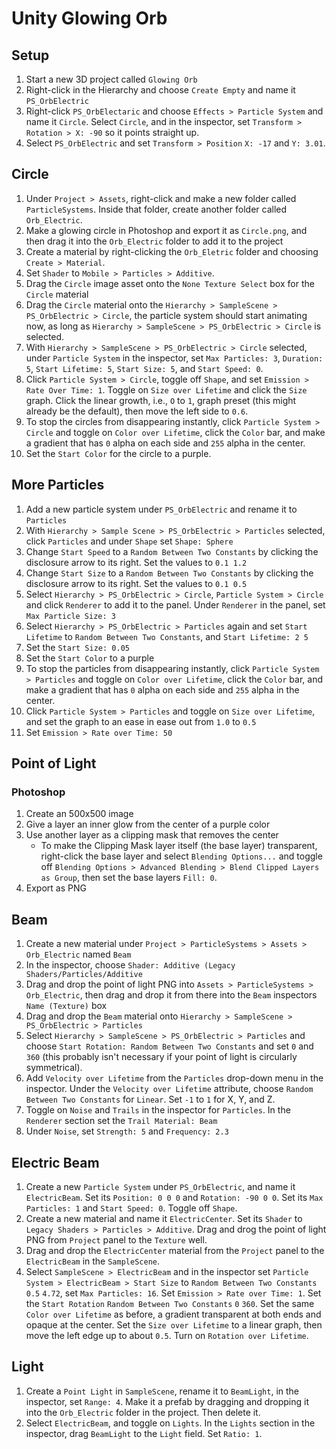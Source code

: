 # Unity Glowing Orb

## Setup

1. Start a new 3D project called `Glowing Orb`
2. Right-click in the Hierarchy and choose `Create Empty` and name it `PS_OrbElectric`
3. Right-click `PS_OrbElectaric` and choose `Effects > Particle System` and name it `Circle`. Select `Circle`, and in the inspector, set `Transform > Rotation > X: -90` so it points straight up.
4. Select `PS_OrbElectric` and set `Transform > Position` `X: -17` and `Y: 3.01`.

## Circle

1. Under `Project > Assets`, right-click and make a new folder called `ParticleSystems`. Inside that folder, create another folder called `Orb_Electric`.
2. Make a glowing circle in Photoshop and export it as `Circle.png`, and then drag it into the `Orb_Electric` folder to add it to the project
3. Create a material by right-clicking the `Orb_Eletric` folder and choosing `Create > Material`.
4. Set `Shader` to `Mobile > Particles > Additive`.
5. Drag the `Circle` image asset onto the `None Texture Select` box for the `Circle` material
6. Drag the `Circle` material onto the `Hierarchy > SampleScene > PS_OrbElectric > Circle`, the particle system should start animating now, as long as `Hierarchy > SampleScene > PS_OrbElectric > Circle` is selected.
7. With `Hierarchy > SampleScene > PS_OrbElectric > Circle` selected, under `Particle System` in the inspector, set `Max Particles: 3`, `Duration: 5`, `Start Lifetime: 5`, `Start Size: 5`, and `Start Speed: 0`.
8. Click `Particle System > Circle`, toggle off `Shape`, and set `Emission > Rate Over Time: 1`. Toggle on `Size over Lifetime` and click the `Size` graph. Click the linear growth, i.e., `O` to `1`, graph preset (this might already be the default), then move the left side to `0.6`.
9. To stop the circles from disappearing instantly, click `Particle System > Circle` and toggle on `Color over Lifetime`, click the `Color` bar, and make a gradient that has `0` alpha on each side and `255` alpha in the center.
10. Set the `Start Color` for the circle to a purple.

## More Particles

1. Add a new particle system under `PS_OrbElectric` and rename it to `Particles`
2. With `Hierarchy > Sample Scene > PS_OrbElectric > Particles` selected, click `Particles` and under `Shape` set `Shape: Sphere`
3. Change `Start Speed` to a `Random Between Two Constants` by clicking the disclosure arrow to its right. Set the values to `0.1 1.2`
4. Change `Start Size` to a `Random Between Two Constants` by clicking the disclosure arrow to its right. Set the values to `0.1 0.5`
5. Select `Hierarchy > PS_OrbElectric > Circle`, `Particle System > Circle` and click `Renderer` to add it to the panel. Under `Renderer` in the panel, set `Max Particle Size: 3`
6. Select `Hierarchy > PS_OrbElectric > Particles` again and set `Start Lifetime` to `Random Between Two Constants`, and `Start Lifetime: 2 5`
7. Set the `Start Size: 0.05`
8. Set the `Start Color` to a purple
10. To stop the particles from disappearing instantly, click `Particle System > Particles` and toggle on `Color over Lifetime`, click the `Color` bar, and make a gradient that has `0` alpha on each side and `255` alpha in the center.
11. Click `Particle System > Particles` and toggle on `Size over Lifetime`, and set the graph to an ease in ease out from `1.0` to `0.5`
12. Set `Emission > Rate over Time: 50`

## Point of Light

### Photoshop

1. Create an 500x500 image
2. Give a layer an inner glow from the center of a purple color
3. Use another layer as a clipping mask that removes the center
    - To make the Clipping Mask layer itself (the base layer) transparent, right-click the base layer and select `Blending Options...` and toggle off `Blending Options > Advanced Blending > Blend Clipped Layers as Group`, then set the base layers `Fill: 0`.
4. Export as PNG

## Beam

1. Create a new material under `Project > ParticleSystems > Assets > Orb_Electric` named `Beam`
2. In the inspector, choose `Shader: Additive (Legacy Shaders/Particles/Additive`
3. Drag and drop the point of light PNG into `Assets > ParticleSystems > Orb_Electric`, then drag and drop it from there into the `Beam` inspectors `Name (Texture)` box
4. Drag and drop the `Beam` material onto `Hierarchy > SampleScene > PS_OrbElectric > Particles`
5. Select `Hierarchy > SampleScene > PS_OrbElectric > Particles` and choose `Start Rotation: Random Between Two Constants` and set `0` and `360` (this probably isn't necessary if your point of light is circularly symmetrical).
6. Add `Velocity over Lifetime` from the `Particles` drop-down menu in the inspector. Under the `Velocity over Lifetime` attribute, choose `Random Between Two Constants` for `Linear`. Set `-1` to `1` for X, Y, and Z.
7. Toggle on `Noise` and `Trails` in the inspector for `Particles`. In the `Renderer` section set the `Trail Material: Beam`
8. Under `Noise`, set `Strength: 5` and `Frequency: 2.3`

## Electric Beam

1. Create a new `Particle System` under `PS_OrbElectric`, and name it `ElectricBeam`. Set its `Position: 0 0 0` and `Rotation: -90 0 0`. Set its `Max Particles: 1` and `Start Speed: 0`. Toggle off `Shape`.
2. Create a new material and name it `ElectricCenter`. Set its `Shader` to `Legacy Shaders > Particles > Additive`. Drag and drog the point of light PNG from `Project` panel to the `Texture` well.
3. Drag and drop the `ElectricCenter` material from the `Project` panel to the `ElectricBeam` in the `SampleScene`.
4. Select `SampleScene > ElectricBeam` and in the inspector set `Particle System > ElectricBeam > Start Size` to `Random Between Two Constants` `0.5` `4.72`, set `Max Particles: 16`. Set `Emission > Rate over Time: 1`. Set the `Start Rotation` `Random Between Two Constants` `0` `360`. Set the same `Color over Lifetime` as before, a gradient transparent at both ends and opaque at the center. Set the `Size over Lifetime` to a linear graph, then move the left edge up to about `0.5`. Turn on `Rotation over Lifetime`.

## Light

1. Create a `Point Light` in `SampleScene`, rename it to `BeamLight`, in the inspector, set `Range: 4`. Make it a prefab by dragging and dropping it into the `Orb_Electric` folder in the project. Then delete it.
2. Select `ElectricBeam`, and toggle on `Lights`. In the `Lights` section in the inspector, drag `BeamLight` to the `Light` field. Set `Ratio: 1`.
